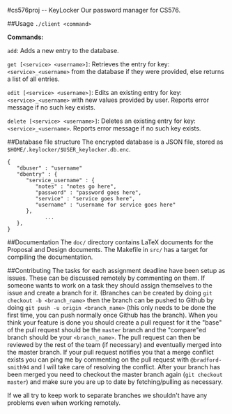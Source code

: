 #cs576proj -- KeyLocker
Our password manager for CS576.

##Usage
`./client <command>`

**Commands:**

`add`:	Adds a new entry to the database.

`get [<service> <username>]`:    Retrieves the entry for key: `<service>_<username>` from the database if they were provided, else returns a list of all entries.

`edit [<service> <username>]`:	 Edits an existing entry for key: `<service>_<username>` with new values provided by user. Reports error message if no such key exists.

`delete [<service> <username>]`: Deletes an existing entry for key: `<service>_<username>`. Reports error message if no such key exists.

##Database file structure
The encrypted database is a JSON file, stored as `$HOME/.keylocker/$USER_keylocker.db.enc`.

```
{
   "dbuser" : "username"
   "dbentry" : {
      "service_username" : {
         "notes" : "notes go here",
         "password" : "password goes here",
         "service" : "service goes here",
         "username" : "username for service goes here"
      },
			...
   },
}
```

##Documentation
The `doc/` directory contains LaTeX documents for the Proposal and Design documents. The Makefile in `src/` has a target for compiling the documentation.

##Contributing
The tasks for each assignment deadline have been setup as issues.
These can be discussed remotely by commenting on them.
If someone wants to work on a task they should assign themselves to the issue and create a branch for it.
(Branches can be created by doing `git checkout -b <branch_name>` then the branch can be pushed to Github by doing `git push -u origin <branch_name>` (this only needs to be done the first time, you can push normally once Github has the branch).
When you think your feature is done you should create a pull request for it the "base" of the pull request should be the `master` branch and the "compare"ed branch should be your `<branch_name>`.
The pull request can then be reviewed by the rest of the team (if necessary) and eventually merged into the master branch.
If your pull request notifies you that a merge conflict exists you can ping me by commenting on the pull request with `@bradford-smith94` and I will take care of resolving the conflict.
After your branch has been merged you need to checkout the master branch again (`git checkout master`) and make sure you are up to date by fetching/pulling as necessary.

If we all try to keep work to separate branches we shouldn't have any problems even when working remotely.
